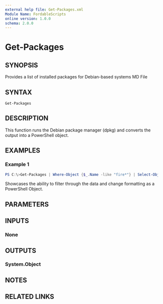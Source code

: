 ```yaml
---
external help file: Get-Packages.xml
Module Name: FordableScripts
online version: 1.0.0
schema: 2.0.0
---
```


# Get-Packages

## SYNOPSIS
Provides a list of installed packages for Debian-based systems MD File

## SYNTAX

```
Get-Packages
```

## DESCRIPTION
This function runs the Debian package manager (dpkg) and converts the output into a PowerShell object.

## EXAMPLES

### Example 1
```powershell
PS C:\>Get-Packages | Where-Object {$_.Name -like "fire*"} | Select-Object -Property Name, Version | Format-List
```

Showcases the ability to filter through the data and change formatting as a PowerShell Object.

## PARAMETERS

## INPUTS

### None
## OUTPUTS

### System.Object
## NOTES

## RELATED LINKS
